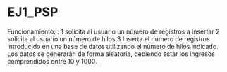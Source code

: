 # EJ1_PSP
Funcionamiento: :
 1 solicita al usuario un número de registros a insertar
 2 solicita al usuario un número de hilos
 3 Inserta el número de registros introducido en una base de datos utilizando el número de hilos indicado.
   Los datos se generarán de forma aleatoria, debiendo estar los ingresos comprendidos entre 10 y 1000.
   
   
